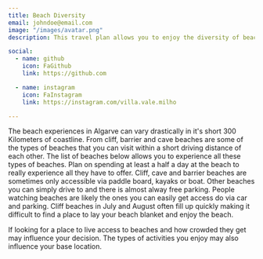```yaml
---
title: Beach Diversity 
email: johndoe@email.com
image: "/images/avatar.png"
description: This travel plan allows you to enjoy the diversity of beach experiences that exist in Algarve.

social:
  - name: github
    icon: FaGithub
    link: https://github.com

  - name: instagram
    icon: FaInstagram
    link: https://instagram.com/villa.vale.milho

---
```


The beach experiences in Algarve can vary drastically in it's short 300 Kilometers of coastline.  From cliff, barrier and cave beaches are some of the types of beaches that you can visit within a short driving distance of each other.  The list of beaches below allows you to experience all these types of beaches. Plan on spending at least a half a day at the beach to really experience all they have to offer.  Cliff, cave and barrier beaches are sometimes only accessible via paddle board, kayaks or boat.  Other beaches you can simply drive to and there is almost alway free parking.  People watching beaches are likely the ones you can easily get access do via car and parking.   Cliff beaches in July and August often fill up quickly making it difficult to find a place to lay your beach blanket and enjoy the beach.   

If looking for a place to live access to beaches and how crowded they get may influence your decision.   The types of activities you enjoy may also influence your base location. 
